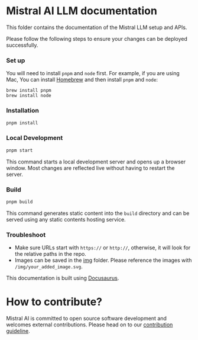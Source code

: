 # Mistral AI LLM documentation

This folder contains the documentation of the Mistral LLM setup and APIs.


Please follow the following steps to ensure your changes can be deployed successfully.

### Set up 

You will need to install `pnpm` and `node` first. For example, if you are using Mac, You can install [Homebrew](https://brew.sh/) and then install `pnpm` and `node`:
```
brew install pnpm
brew install node
```

### Installation

```bash
pnpm install
```

### Local Development

```bash
pnpm start
```

This command starts a local development server and opens up a browser window. Most changes are reflected live without having to restart the server.

### Build

```bash
pnpm build
```

This command generates static content into the `build` directory and can be served using any static contents hosting service.

### Troubleshoot 
- Make sure URLs start with `https://` or `http://`, otherwise, it will look for the relative paths in the repo. 
- Images can be saved in the [img](https://github.com/mistralai/platform-docs-public/tree/main/static/img) folder. Please reference the images with `/img/your_added_image.svg`. 


This documentation is built using [Docusaurus](https://docusaurus.io/).

# How to contribute? 

Mistral AI is committed to open source software development and welcomes external contributions. Please head on to our [contribution guideline](https://docs.mistral.ai/guides/contribute/).
